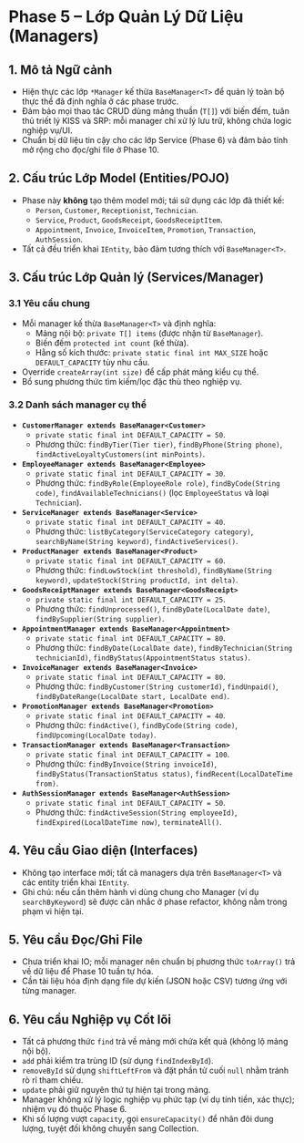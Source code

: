 # Phase 5 – Lớp Quản Lý Dữ Liệu (Managers)

## 1. Mô tả Ngữ cảnh
- Hiện thực các lớp `*Manager` kế thừa `BaseManager<T>` để quản lý toàn bộ thực thể đã định nghĩa ở các phase trước.
- Đảm bảo mọi thao tác CRUD dùng mảng thuần (`T[]`) với biến đếm, tuân thủ triết lý KISS và SRP: mỗi manager chỉ xử lý lưu trữ, không chứa logic nghiệp vụ/UI.
- Chuẩn bị dữ liệu tin cậy cho các lớp Service (Phase 6) và đảm bảo tính mở rộng cho đọc/ghi file ở Phase 10.

## 2. Cấu trúc Lớp Model (Entities/POJO)
- Phase này **không** tạo thêm model mới; tái sử dụng các lớp đã thiết kế:
  - `Person`, `Customer`, `Receptionist`, `Technician`.
  - `Service`, `Product`, `GoodsReceipt`, `GoodsReceiptItem`.
  - `Appointment`, `Invoice`, `InvoiceItem`, `Promotion`, `Transaction`, `AuthSession`.
- Tất cả đều triển khai `IEntity`, bảo đảm tương thích với `BaseManager<T>`.

## 3. Cấu trúc Lớp Quản lý (Services/Manager)
### 3.1 Yêu cầu chung
- Mỗi manager kế thừa `BaseManager<T>` và định nghĩa:
  - Mảng nội bộ: `private T[] items` (được nhận từ `BaseManager`).
  - Biến đếm `protected int count` (kế thừa).
  - Hằng số kích thước: `private static final int MAX_SIZE` hoặc `DEFAULT_CAPACITY` tùy nhu cầu.
- Override `createArray(int size)` để cấp phát mảng kiểu cụ thể.
- Bổ sung phương thức tìm kiếm/lọc đặc thù theo nghiệp vụ.

### 3.2 Danh sách manager cụ thể
- **`CustomerManager extends BaseManager<Customer>`**
  - `private static final int DEFAULT_CAPACITY = 50`.
  - Phương thức: `findByTier(Tier tier)`, `findByPhone(String phone)`, `findActiveLoyaltyCustomers(int minPoints)`.
- **`EmployeeManager extends BaseManager<Employee>`**
  - `private static final int DEFAULT_CAPACITY = 30`.
  - Phương thức: `findByRole(EmployeeRole role)`, `findByCode(String code)`, `findAvailableTechnicians()` (lọc `EmployeeStatus` và loại `Technician`).
- **`ServiceManager extends BaseManager<Service>`**
  - `private static final int DEFAULT_CAPACITY = 40`.
  - Phương thức: `listByCategory(ServiceCategory category)`, `searchByName(String keyword)`, `findActiveServices()`.
- **`ProductManager extends BaseManager<Product>`**
  - `private static final int DEFAULT_CAPACITY = 60`.
  - Phương thức: `findLowStock(int threshold)`, `findByName(String keyword)`, `updateStock(String productId, int delta)`.
- **`GoodsReceiptManager extends BaseManager<GoodsReceipt>`**
  - `private static final int DEFAULT_CAPACITY = 25`.
  - Phương thức: `findUnprocessed()`, `findByDate(LocalDate date)`, `findBySupplier(String supplier)`.
- **`AppointmentManager extends BaseManager<Appointment>`**
  - `private static final int DEFAULT_CAPACITY = 80`.
  - Phương thức: `findByDate(LocalDate date)`, `findByTechnician(String technicianId)`, `findByStatus(AppointmentStatus status)`.
- **`InvoiceManager extends BaseManager<Invoice>`**
  - `private static final int DEFAULT_CAPACITY = 80`.
  - Phương thức: `findByCustomer(String customerId)`, `findUnpaid()`, `findByDateRange(LocalDate start, LocalDate end)`.
- **`PromotionManager extends BaseManager<Promotion>`**
  - `private static final int DEFAULT_CAPACITY = 40`.
  - Phương thức: `findActive()`, `findByCode(String code)`, `findUpcoming(LocalDate today)`.
- **`TransactionManager extends BaseManager<Transaction>`**
  - `private static final int DEFAULT_CAPACITY = 100`.
  - Phương thức: `findByInvoice(String invoiceId)`, `findByStatus(TransactionStatus status)`, `findRecent(LocalDateTime from)`.
- **`AuthSessionManager extends BaseManager<AuthSession>`**
  - `private static final int DEFAULT_CAPACITY = 50`.
  - Phương thức: `findActiveSession(String employeeId)`, `findExpired(LocalDateTime now)`, `terminateAll()`.

## 4. Yêu cầu Giao diện (Interfaces)
- Không tạo interface mới; tất cả managers dựa trên `BaseManager<T>` và các entity triển khai `IEntity`.
- Ghi chú: nếu cần thêm hành vi dùng chung cho Manager (ví dụ `searchByKeyword`) sẽ được cân nhắc ở phase refactor, không nằm trong phạm vi hiện tại.

## 5. Yêu cầu Đọc/Ghi File
- Chưa triển khai IO; mỗi manager nên chuẩn bị phương thức `toArray()` trả về dữ liệu để Phase 10 tuần tự hóa.
- Cần tài liệu hóa định dạng file dự kiến (JSON hoặc CSV) tương ứng với từng manager.

## 6. Yêu cầu Nghiệp vụ Cốt lõi
- Tất cả phương thức `find` trả về mảng mới chứa kết quả (không lộ mảng nội bộ).
- `add` phải kiểm tra trùng ID (sử dụng `findIndexById`).
- `removeById` sử dụng `shiftLeftFrom` và đặt phần tử cuối `null` nhằm tránh rò rỉ tham chiếu.
- `update` phải giữ nguyên thứ tự hiện tại trong mảng.
- Manager không xử lý logic nghiệp vụ phức tạp (ví dụ tính tiền, xác thực); nhiệm vụ đó thuộc Phase 6.
- Khi số lượng vượt `capacity`, gọi `ensureCapacity()` để nhân đôi dung lượng, tuyệt đối không chuyển sang Collection.
